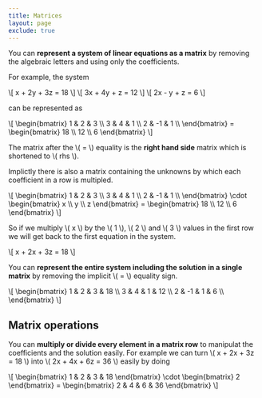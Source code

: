 ```yaml
---
title: Matrices
layout: page
exclude: true
---
```


<script type="text/javascript" src="https://cdnjs.cloudflare.com/ajax/libs/mathjax/2.7.0/MathJax.js?config=TeX-AMS_CHTML"></script>

You can **represent a system of linear equations as a matrix** by removing the algebraic letters and using only the coefficients.

For example, the system

\\[ x + 2y + 3z = 18 \\]
\\[ 3x + 4y + z = 12 \\]
\\[ 2x - y + z = 6 \\]

can be represented as

\\[ \begin{bmatrix} 1 & 2 & 3 \\\ 
3 & 4 & 1 \\\ 
2 & -1 & 1 \\\ \end{bmatrix} = \begin{bmatrix} 18 \\\ 12 \\\ 6 \end{bmatrix} \\]

The matrix after the \\( = \\) equality is the **right hand side** matrix which is shortened to \\( rhs \\).

Implictly there is also a matrix containing the unknowns by which each coefficient in a row is multipled.

\\[ \begin{bmatrix} 1 & 2 & 3 \\\ 
3 & 4 & 1 \\\ 
2 & -1 & 1 \\\ \end{bmatrix}
\cdot \begin{bmatrix} x \\\ y \\\ z \end{bmatrix}
= \begin{bmatrix} 18 \\\ 12 \\\ 6 \end{bmatrix} \\]

So if we multiply \\( x \\) by the \\( 1 \\), \\( 2 \\) and \\( 3 \\) values in the first row we will get back to the first equation in the system.

\\[ x + 2x + 3z = 18 \\]

You can **represent the entire system including the solution in a single matrix** by removing the implicit \\( = \\) equality sign.

\\[ \begin{bmatrix} 1 & 2 & 3 & 18 \\\ 
3 & 4 & 1 & 12 \\\ 
2 & -1 & 1 & 6 \\\ \end{bmatrix}
\\]

## Matrix operations

You can **multiply or divide every element in a matrix row** to manipulat the coefficients and the solution easily. For example we can turn \\( x + 2x + 3z = 18 \\) into \\( 2x + 4x + 6z = 36 \\) easily by doing

\\[ \begin{bmatrix} 1 & 2 & 3 & 18 \end{bmatrix} \cdot \begin{bmatrix} 2 \end{bmatrix} = \begin{bmatrix} 2 & 4 & 6 & 36 \end{bmatrix} \\]

